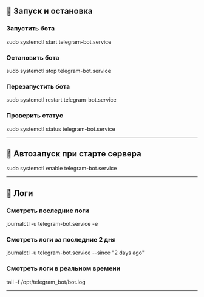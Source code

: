## 🚀 Запуск и остановка

### Запустить бота
sudo systemctl start telegram-bot.service

### Остановить бота
sudo systemctl stop telegram-bot.service

### Перезапустить бота
sudo systemctl restart telegram-bot.service

### Проверить статус
sudo systemctl status telegram-bot.service

---

## 🔄 Автозапуск при старте сервера
sudo systemctl enable telegram-bot.service

---

## 📜 Логи

### Смотреть последние логи
journalctl -u telegram-bot.service -e

### Смотреть логи за последние 2 дня
journalctl -u telegram-bot.service --since "2 days ago"

### Смотреть логи в реальном времени
tail -f /opt/telegram_bot/bot.log

---